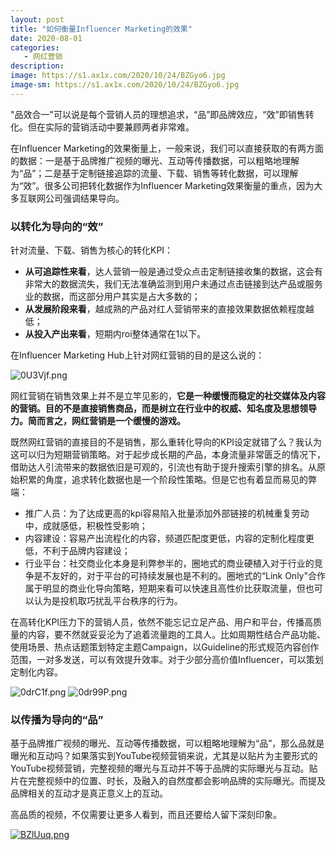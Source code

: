 ```yaml
---
layout: post
title: "如何衡量Influencer Marketing的效果"
date: 2020-08-01
categories:
   - 网红营销
description:
image: https://s1.ax1x.com/2020/10/24/BZGyo6.jpg
image-sm: https://s1.ax1x.com/2020/10/24/BZGyo6.jpg
---
```


"品效合一"可以说是每个营销人员的理想追求，“品”即品牌效应，“效”即销售转化。但在实际的营销活动中要兼顾两者非常难。

在Influencer Marketing的效果衡量上，一般来说，我们可以直接获取的有两方面的数据：一是基于品牌推广视频的曝光、互动等传播数据，可以粗略地理解为“品”；二是基于定制链接追踪的流量、下载、销售等转化数据，可以理解为“效”。很多公司把转化数据作为Influencer Marketing效果衡量的重点，因为大多互联网公司强调结果导向。


### 以转化为导向的“效”

针对流量、下载、销售为核心的转化KPI：
- **从可追踪性来看**，达人营销一般是通过受众点击定制链接收集的数据，这会有非常大的数据流失，我们无法准确监测到用户未通过点击链接到达产品或服务业的数据，而这部分用户其实是占大多数的；
- **从发展阶段来看**，越成熟的产品对红人营销带来的直接效果数据依赖程度越低；
- **从投入产出来看**，短期内roi整体通常在1以下。


在Influencer Marketing Hub上针对网红营销的目的是这么说的：

<img src="https://s1.ax1x.com/2020/10/06/0U3Vjf.png" alt="0U3Vjf.png" border="0" />

网红营销在销售效果上并不是立竿见影的，**它是一种缓慢而稳定的社交媒体及内容的营销。目的不是直接销售商品，而是树立在行业中的权威、知名度及思想领导力。简而言之，网红营销是一个缓慢的游戏。**

既然网红营销的直接目的不是销售，那么重转化导向的KPI设定就错了么？我认为这可以归为短期营销策略。对于起步成长期的产品，本身流量非常匮乏的情况下，借助达人引流带来的数据依旧是可观的，引流也有助于提升搜索引擎的排名。从原始积累的角度，追求转化数据也是一个阶段性策略。但是它也有着显而易见的弊端：

- 推广人员：为了达成更高的kpi容易陷入批量添加外部链接的机械重复劳动中，成就感低，积极性受影响；
- 内容建设：容易产出流程化的内容，频道匹配度更低，内容的定制化程度更低，不利于品牌内容建设；
- 行业平台：社交商业化本身是利弊参半的，圈地式的商业硬植入对于行业的竞争是不友好的，对于平台的可持续发展也是不利的。圈地式的“Link Only"合作属于明显的商业化导向策略，短期来看可以快速且高性价比获取流量，但也可以认为是投机取巧扰乱平台秩序的行为。

在高转化KPI压力下的营销人员，依然不能忘记立足产品、用户和平台，传播高质量的内容，要不然就妥妥沦为了追着流量跑的工具人。比如周期性结合产品功能、使用场景、热点话题策划特定主题Campaign，以Guideline的形式规范内容创作范围，一对多发送，可以有效提升效率。对于少部分高价值Influencer，可以策划定制化内容。

<img src="https://s1.ax1x.com/2020/10/07/0drC1f.png" alt="0drC1f.png" border="0" />

<img src="https://s1.ax1x.com/2020/10/07/0dr99P.png" alt="0dr99P.png" border="0" />


### 以传播为导向的“品”

基于品牌推广视频的曝光、互动等传播数据，可以粗略地理解为“品”，那么品就是曝光和互动吗？如果落实到YouTube视频营销来说，尤其是以贴片为主要形式的YouTube视频营销，完整视频的曝光与互动并不等于品牌的实际曝光与互动。贴片在完整视频中的位置、时长，及融入的自然度都会影响品牌的实际曝光。而提及品牌相关的互动才是真正意义上的互动。

高品质的视频，不仅需要让更多人看到，而且还要给人留下深刻印象。

<a href="https://imgchr.com/i/BZlUuq"><img src="https://s1.ax1x.com/2020/10/24/BZlUuq.md.png" alt="BZlUuq.png" border="0" /></a>
